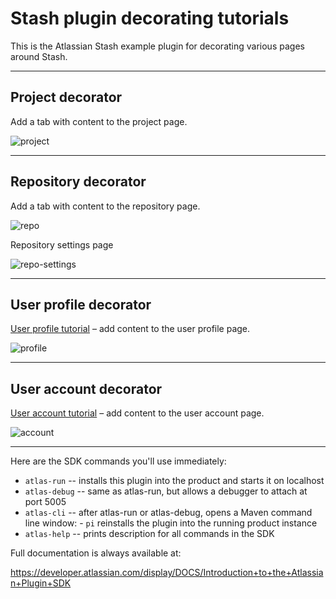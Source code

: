 # Stash plugin decorating tutorials

This is the Atlassian Stash example plugin for decorating various pages around Stash.

----

## Project decorator

Add a tab with content to the project page.

![project](http://monosnap.com/image/2fjKPfHnS29rilBsRgXijJBIq.png)

----

## Repository decorator

Add a tab with content to the repository page.

![repo](http://monosnap.com/image/BheKzc2xg5gqOdttSzRIu7wqF.png)

Repository settings page

![repo-settings](http://monosnap.com/image/84y7RaMcD542Jj7iRRenwjPWs.png)

----

## User profile decorator

[User profile tutorial](https://developer.atlassian.com/stash/docs/latest/tutorials-and-examples/decorating-the-user-profile.html) – add content to the user profile page.

![profile](http://monosnap.com/image/UgHGsxIqvla4qAk0QjH0mk4yW.png)

----

## User account decorator

[User account tutorial](https://developer.atlassian.com/stash/docs/latest/tutorials-and-examples/decorating-the-user-account.html) – add content to the user account page.

![account](http://monosnap.com/image/3H2wXG7QHSr39FpnFbDpwnS8A.png)

----

Here are the SDK commands you'll use immediately:

* `atlas-run`   -- installs this plugin into the product and starts it on localhost
* `atlas-debug` -- same as atlas-run, but allows a debugger to attach at port 5005
* `atlas-cli`   -- after atlas-run or atlas-debug, opens a Maven command line window:
                 - `pi` reinstalls the plugin into the running product instance
* `atlas-help`  -- prints description for all commands in the SDK

Full documentation is always available at:

https://developer.atlassian.com/display/DOCS/Introduction+to+the+Atlassian+Plugin+SDK
